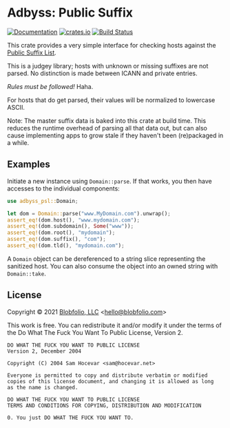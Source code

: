 # Adbyss: Public Suffix

[![Documentation](https://docs.rs/adbyss_psl/badge.svg)](https://docs.rs/adbyss_psl/)
[![crates.io](https://img.shields.io/crates/v/adbyss_psl.svg)](https://crates.io/crates/adbyss_psl)
[![Build Status](https://github.com/Blobfolio/adbyss/workflows/Build/badge.svg)](https://github.com/Blobfolio/adbyss/actions)

This crate provides a very simple interface for checking hosts against the
[Public Suffix List](https://publicsuffix.org/list/).

This is a judgey library; hosts with unknown or missing suffixes are not parsed. No distinction is made between ICANN and private entries.

_Rules must be followed!_ Haha.

For hosts that do get parsed, their values will be normalized to lowercase ASCII.

Note: The master suffix data is baked into this crate at build time. This reduces the runtime overhead of parsing all that data out, but can also cause implementing apps to grow stale if they haven't been (re)packaged in a while.

## Examples

Initiate a new instance using `Domain::parse`. If that works, you then have accesses to the individual components:

```rust
use adbyss_psl::Domain;

let dom = Domain::parse("www.MyDomain.com").unwrap();
assert_eq!(dom.host(), "www.mydomain.com");
assert_eq!(dom.subdomain(), Some("www"));
assert_eq!(dom.root(), "mydomain");
assert_eq!(dom.suffix(), "com");
assert_eq!(dom.tld(), "mydomain.com");
```

A `Domain` object can be dereferenced to a string slice representing the sanitized host. You can also consume the object into an owned string with `Domain::take`.



## License

Copyright © 2021 [Blobfolio, LLC](https://blobfolio.com) &lt;hello@blobfolio.com&gt;

This work is free. You can redistribute it and/or modify it under the terms of the Do What The Fuck You Want To Public License, Version 2.

    DO WHAT THE FUCK YOU WANT TO PUBLIC LICENSE
    Version 2, December 2004
    
    Copyright (C) 2004 Sam Hocevar <sam@hocevar.net>
    
    Everyone is permitted to copy and distribute verbatim or modified
    copies of this license document, and changing it is allowed as long
    as the name is changed.
    
    DO WHAT THE FUCK YOU WANT TO PUBLIC LICENSE
    TERMS AND CONDITIONS FOR COPYING, DISTRIBUTION AND MODIFICATION
    
    0. You just DO WHAT THE FUCK YOU WANT TO.

